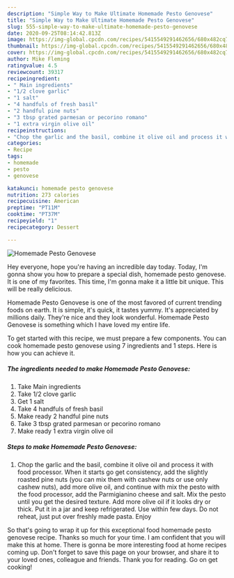 ```yaml
---
description: "Simple Way to Make Ultimate Homemade Pesto Genovese"
title: "Simple Way to Make Ultimate Homemade Pesto Genovese"
slug: 555-simple-way-to-make-ultimate-homemade-pesto-genovese
date: 2020-09-25T08:14:42.813Z
image: https://img-global.cpcdn.com/recipes/5415549291462656/680x482cq70/homemade-pesto-genovese-recipe-main-photo.jpg
thumbnail: https://img-global.cpcdn.com/recipes/5415549291462656/680x482cq70/homemade-pesto-genovese-recipe-main-photo.jpg
cover: https://img-global.cpcdn.com/recipes/5415549291462656/680x482cq70/homemade-pesto-genovese-recipe-main-photo.jpg
author: Mike Fleming
ratingvalue: 4.5
reviewcount: 39317
recipeingredient:
- " Main ingredients"
- "1/2 clove garlic"
- "1 salt"
- "4 handfuls of fresh basil"
- "2 handful pine nuts"
- "3 tbsp grated parmesan or pecorino romano"
- "1 extra virgin olive oil"
recipeinstructions:
- "Chop the garlic and the basil, combine it olive oil and process it with food processor. When it starts go get consistency, add the slightly roasted pine nuts (you can mix them with cashew nuts or use only cashew nuts), add more olive oil, and continue with mix the pesto with the food processor, add the Parmigianino cheese and salt. Mix the pesto until you get the desired texture. Add more olive oil if it looks dry or thick.  Put it in a jar and keep refrigerated.  Use within few days. Do not reheat, just put over freshly made pasta. Enjoy"
categories:
- Recipe
tags:
- homemade
- pesto
- genovese

katakunci: homemade pesto genovese 
nutrition: 273 calories
recipecuisine: American
preptime: "PT11M"
cooktime: "PT37M"
recipeyield: "1"
recipecategory: Dessert

---
```



![Homemade Pesto Genovese](https://img-global.cpcdn.com/recipes/5415549291462656/680x482cq70/homemade-pesto-genovese-recipe-main-photo.jpg)

Hey everyone, hope you're having an incredible day today. Today, I'm gonna show you how to prepare a special dish, homemade pesto genovese. It is one of my favorites. This time, I'm gonna make it a little bit unique. This will be really delicious.



Homemade Pesto Genovese is one of the most favored of current trending foods on earth. It is simple, it's quick, it tastes yummy. It's appreciated by millions daily. They're nice and they look wonderful. Homemade Pesto Genovese is something which I have loved my entire life.


To get started with this recipe, we must prepare a few components. You can cook homemade pesto genovese using 7 ingredients and 1 steps. Here is how you can achieve it.

<!--inarticleads1-->

##### The ingredients needed to make Homemade Pesto Genovese:

1. Take  Main ingredients
1. Take 1/2 clove garlic
1. Get 1 salt
1. Take 4 handfuls of fresh basil
1. Make ready 2 handful pine nuts
1. Take 3 tbsp grated parmesan or pecorino romano
1. Make ready 1 extra virgin olive oil




<!--inarticleads2-->

##### Steps to make Homemade Pesto Genovese:

1. Chop the garlic and the basil, combine it olive oil and process it with food processor. When it starts go get consistency, add the slightly roasted pine nuts (you can mix them with cashew nuts or use only cashew nuts), add more olive oil, and continue with mix the pesto with the food processor, add the Parmigianino cheese and salt. Mix the pesto until you get the desired texture. Add more olive oil if it looks dry or thick.  Put it in a jar and keep refrigerated.  Use within few days. Do not reheat, just put over freshly made pasta. Enjoy




So that's going to wrap it up for this exceptional food homemade pesto genovese recipe. Thanks so much for your time. I am confident that you will make this at home. There is gonna be more interesting food at home recipes coming up. Don't forget to save this page on your browser, and share it to your loved ones, colleague and friends. Thank you for reading. Go on get cooking!
